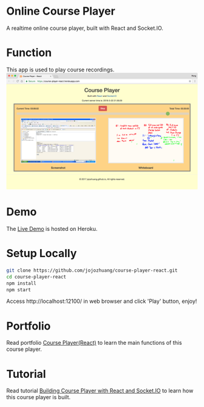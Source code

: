 # Online Course Player
A realtime online course player, built with React and Socket.IO.

# Function
This app is used to play course recordings.
![image](/public/player.png)

# Demo
The [Live Demo](https://course-player-react.herokuapp.com/) is hosted on Heroku.

# Setup Locally
```bash
git clone https://github.com/jojozhuang/course-player-react.git
cd course-player-react
npm install
npm start
```
Access http://localhost:12100/ in web browser and click 'Play' button, enjoy!

# Portfolio
Read portfolio [Course Player(React)](https://jojozhuang.github.io/portfolio/course-player-react/) to learn the main functions of this course player.

# Tutorial
Read tutorial [Building Course Player with React and Socket.IO](https://jojozhuang.github.io/tutorial/react/building-course-player-with-react-and-socketio/) to learn how this course player is built.
